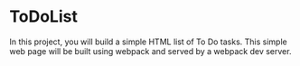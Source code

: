# ToDoList
In this project, you will build a simple HTML list of To Do tasks. This simple web page will be built using webpack and served by a webpack dev server.
